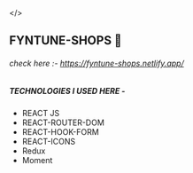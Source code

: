 </>

## FYNTUNE-SHOPS 🚀
###### check here :- https://fyntune-shops.netlify.app/

##### TECHNOLOGIES I USED HERE -

- REACT JS 
- REACT-ROUTER-DOM 
- REACT-HOOK-FORM
- REACT-ICONS
- Redux
- Moment
